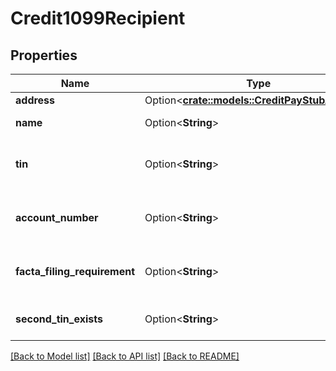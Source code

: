 # Credit1099Recipient

## Properties

Name | Type | Description | Notes
------------ | ------------- | ------------- | -------------
**address** | Option<[**crate::models::CreditPayStubAddress**](CreditPayStubAddress.md)> |  | [optional]
**name** | Option<**String**> | Name of recipient. | [optional]
**tin** | Option<**String**> | Tax identification number of recipient. | [optional]
**account_number** | Option<**String**> | Account number number of recipient. | [optional]
**facta_filing_requirement** | Option<**String**> | Checked if FACTA is a filing requirement. | [optional]
**second_tin_exists** | Option<**String**> | Checked if 2nd TIN exists. | [optional]

[[Back to Model list]](../README.md#documentation-for-models) [[Back to API list]](../README.md#documentation-for-api-endpoints) [[Back to README]](../README.md)


